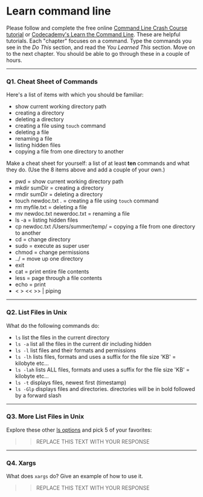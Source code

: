 # Learn command line

Please follow and complete the free online [Command Line Crash Course
tutorial](https://web.archive.org/web/20160708171659/http://cli.learncodethehardway.org/book/) or [Codecademy's Learn the Command Line](https://www.codecademy.com/learn/learn-the-command-line). These are helpful tutorials. Each "chapter" focuses on a command. Type the commands you see in the _Do This_ section, and read the _You Learned This_ section. Move on to the next chapter. You should be able to go through these in a couple of hours.

---

### Q1.  Cheat Sheet of Commands  
Here's a list of items with which you should be familiar:
* show current working directory path
* creating a directory
* deleting a directory
* creating a file using `touch` command
* deleting a file
* renaming a file
* listing hidden files
* copying a file from one directory to another

Make a cheat sheet for yourself: a list of at least **ten** commands and what they do.  (Use the 8 items above and add a couple of your own.)  
  
* pwd = show current working directory path
* mkdir sumDir = creating a directory
* rmdir sumDir = deleting a directory
* touch newdoc.txt . = creating a file using `touch` command
* rm myfile.txt =  deleting a file
* mv newdoc.txt newerdoc.txt =  renaming a file
* ls -a = listing hidden files
* cp newdoc.txt /Users/summer/temp/ = copying a file from one directory to another
* cd = change directory
* sudo = execute as super user
* chmod = change permissions
* ../  = move up one directory
* exit
* cat = print entire file contents
* less = page through a file contents
* echo = print
* < > << >> |  piping 

---

### Q2.  List Files in Unix   

What do the following commands do:  

* `ls`    list the files in the current directory
* `ls -a`   list all the files in the current dir including hidden
* `ls -l`   list files and their formats and permissions
* `ls -lh`  lists files, formats and uses a suffix for the file size 'KB' = kilobyte etc...
* `ls -lah`  lists ALL files, formats and uses a suffix for the file size 'KB' = kilobyte etc...
* `ls -t`  displays files, newest first (timestamp)
* `ls -Glp`  displays files and directories. directories will be in bold followed by a forward slash
---

### Q3.  More List Files in Unix  

Explore these other [ls options](http://www.techonthenet.com/unix/basic/ls.php) and pick 5 of your favorites:

> > REPLACE THIS TEXT WITH YOUR RESPONSE

---

### Q4.  Xargs   

What does `xargs` do? Give an example of how to use it.

> > REPLACE THIS TEXT WITH YOUR RESPONSE

 

